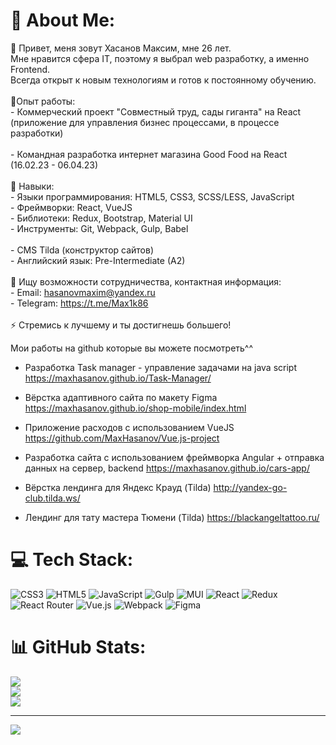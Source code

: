 # 💫 About Me:
💬 Привет, меня зовут Хасанов Максим, мне 26 лет.<br>     Мне нравится сфера IT, поэтому я выбрал web разработку, а именно Frontend. <br>      Всегда открыт к новым технологиям и готов к постоянному обучению.<br><br>🌱Опыт работы:<br> - Коммерческий проект "Совместный труд, сады гиганта" на React (приложение для управления бизнес процессами, в процессе разработки)<br> <br>- Командная разработка интернет магазина Good Food на React (16.02.23 - 06.04.23)<br> <br>👯 Навыки:<br>- Языки программирования: HTML5, CSS3, SCSS/LESS, JavaScript<br>- Фреймворки: React,  VueJS <br>- Библиотеки: Redux, Bootstrap, Material UI<br>- Инструменты: Git, Webpack, Gulp, Babel <br> <br>- CMS Tilda (конструктор сайтов)<br> - Английский язык: Pre-Intermediate (A2)<br><br>🤝 Ищу возможности сотрудничества, контактная информация:<br>- Email: hasanovmaxim@yandex.ru<br>- Telegram: https://t.me/Max1k86<br><br>⚡ Стремись к лучшему и ты достигнешь большего!


Мои работы на github которые вы можете посмотреть^^

- Разработка Task manager - управление задачами на java script
https://maxhasanov.github.io/Task-Manager/

- Вёрстка адаптивного сайта по макету Figma
https://maxhasanov.github.io/shop-mobile/index.html

- Приложение расходов с использованием VueJS
https://github.com/MaxHasanov/Vue.js-project

- Разработка сайта с использованием фреймворка Angular + отправка данных на сервер, backend
https://maxhasanov.github.io/cars-app/

- Вёрстка лендинга для Яндекс Крауд (Tilda)
http://yandex-go-club.tilda.ws/

- Лендинг для тату мастера Тюмени (Tilda)
https://blackangeltattoo.ru/

# 💻 Tech Stack:
![CSS3](https://img.shields.io/badge/css3-%231572B6.svg?style=for-the-badge&logo=css3&logoColor=white) ![HTML5](https://img.shields.io/badge/html5-%23E34F26.svg?style=for-the-badge&logo=html5&logoColor=white) ![JavaScript](https://img.shields.io/badge/javascript-%23323330.svg?style=for-the-badge&logo=javascript&logoColor=%23F7DF1E) ![Gulp](https://img.shields.io/badge/GULP-%23CF4647.svg?style=for-the-badge&logo=gulp&logoColor=white) ![MUI](https://img.shields.io/badge/MUI-%230081CB.svg?style=for-the-badge&logo=material-ui&logoColor=white) ![React](https://img.shields.io/badge/react-%2320232a.svg?style=for-the-badge&logo=react&logoColor=%2361DAFB) ![Redux](https://img.shields.io/badge/redux-%23593d88.svg?style=for-the-badge&logo=redux&logoColor=white) ![React Router](https://img.shields.io/badge/React_Router-CA4245?style=for-the-badge&logo=react-router&logoColor=white) ![Vue.js](https://img.shields.io/badge/vuejs-%2335495e.svg?style=for-the-badge&logo=vuedotjs&logoColor=%234FC08D) ![Webpack](https://img.shields.io/badge/webpack-%238DD6F9.svg?style=for-the-badge&logo=webpack&logoColor=black) 	![Figma](https://img.shields.io/badge/figma-%23F24E1E.svg?style=for-the-badge&logo=figma&logoColor=white)
# 📊 GitHub Stats:
![](https://github-readme-stats.vercel.app/api?username=MaxHasanov&theme=dark&hide_border=false&include_all_commits=false&count_private=false)<br/>
![](https://github-readme-streak-stats.herokuapp.com/?user=MaxHasanov&theme=dark&hide_border=false)<br/>
![](https://github-readme-stats.vercel.app/api/top-langs/?username=MaxHasanov&theme=dark&hide_border=false&include_all_commits=false&count_private=false&layout=compact)

---
[![](https://visitcount.itsvg.in/api?id=MaxHasanov&icon=7&color=11)](https://visitcount.itsvg.in)

<!-- Proudly created with GPRM ( https://gprm.itsvg.in ) -->
